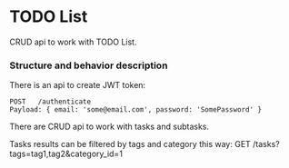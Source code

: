 # TODO List
CRUD api to work with TODO List.

### Structure and behavior description
There is an api to create JWT token:

    POST   /authenticate
    Payload: { email: 'some@email.com', password: 'SomePassword' }

There are CRUD api to work with tasks and subtasks.

Tasks results can be filtered by tags and category this way:
    GET   /tasks?tags=tag1,tag2&category_id=1
